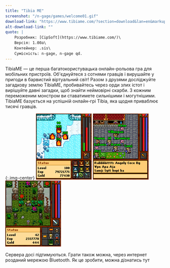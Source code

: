 ```yaml
---
title: "Tibia ME"
screenshot: "/n-gage/games/welcome01.gif"
download-link: "https://www.tibiame.com/?section=download&lan=en&markup=xhtml"
alt-download-link: ""
quote: |
    Розробник: [CipSoft](https://www.tibiame.com/)\
    Версія: 1.00a\
    Контейнер: .sis\
    Сумісність: n-gage, n-gage qd.
---
```


TibiaME — це перша багатокористувацька онлайн-рольова гра для мобільних пристроїв. Об'єднуйтеся з сотнями гравців і вирушайте у пригоди в барвистий віртуальний світ! Разом з друзями досліджуйте загадкову землю TibiaME, пробивайтесь через орди злих істот і вирішуйте давні загадки, щоб знайти неймовірні скарби. З кожним переможеним монстром ви ставатимете сильнішими і могутнішими. TibiaME базується на успішній онлайн-грі Tibia, яка щодня приваблює тисячі гравців.

{:.img-center}
![TibiaMe](/n-gage/games/spell01.gif)
![TibiaMe](/n-gage/games/chat01.gif)
![TibiaMe](/n-gage/games/trap01.gif)

Сервера досі підтимуються. Грати також можна, через интернет розданий мережою Bluetooth. Як це зробити, можна дізнатись тут